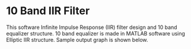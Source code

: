 # 10 Band IIR Filter

This software Infinite Impulse Response (IIR) filter design and 10 band equalizer structure. 10 band equalizer is made in MATLAB software using Elliptic IIR structure.
Sample output graph is shown below.
